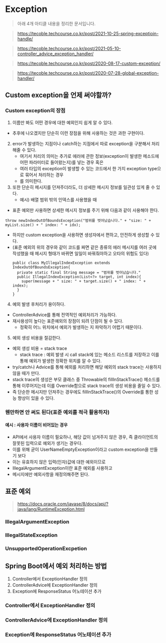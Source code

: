 # Exception

> 아래 4개 아티클 내용을 정리한 문서입니다.

> https://tecoble.techcourse.co.kr/post/2021-10-25-spring-exceptioin-handle/

> https://tecoble.techcourse.co.kr/post/2021-05-10-controller_advice_exception_handler/

> https://tecoble.techcourse.co.kr/post/2020-08-17-custom-exception/

> https://tecoble.techcourse.co.kr/post/2020-07-28-global-exception-handler/

## Custom exception을 언제 써야할까?
### Custom exception의 장점
1. 이름만 봐도 어떤 경우에 대한 예외인지 쉽게 알 수 있다.
  - 추후에 나오겠지만 단순히 이런 장점을 위해 사용하는 것은 과한 구현이다.
2.  error가 발생하는 지점이나 catch하는 지점에서 따로 exception을 구분해서 처리해줄 수 있다.
    - 여기서 처리의 의미는 추가로 에러에 관한 정보(exception이 발생한 메소드에 어떤 파라미터로 들어왔는지)를 넣는 경우 혹은
    - 여러 타입의 exception이 발생할 수 있는 코드에서 한 가지 exception type으로 묶어서 처리하는 경우
    - 를 의미한다.
3. 또한 단순히 메시지를 던져주더라도, 더 상세한 메시지 정보를 일관성 있게 줄 수 있다.
     - 예시) 배열 범위 밖의 인덱스를 사용했을 때
  - 표준 예외만 사용하면 상세한 메시지 정보를 주기 위해 다음과 같이 사용해야 한다.
  ~~~
  throw newIndexOutOfBoundsException("범위를 벗어났습니다." + "size: " + myList.size() + " index: " + idx);
  ~~~
  - 하지만 custom exception을 사용하면 생성자에서 편하고, 안전하게 생성할 수 있다.
  - (표준 예외의 위의 경우와 같이 코드를 짜면 같은 종류의 에러 메시지를 여러 곳에 작성했을 때 메시지 형태가 바뀌면 일일이 바꿔줘야하고 오타의 위험도 있다)
    ~~~
    public class MyIllegalIndexException extends IndexOutOfBoundsException{
      private static final String message = "범위를 벗어났습니다."
      public IllegalIndexException(List<?> target, int index){
        super(message + " size: " + target.size() + " index: " + index);
      }
    }
    ~~~
4. 예외 발생 후처리가 용이하다.
  - ControllerAdvice를 통해 전역적인 예외처리가 가능하다.
  - 재사용성이 높다는 표준예외의 장점이 되려 단점이 될 수 있다.
    - 정확히 어느 위치에서 예외가 발생하는 지 파악하기 어렵기 때문이다.

5. 예외 생성 비용을 절감한다.
  - 예외 생성 비용 = stack trace
    - stack trace : 예외 발생 시 call stack에 있는 메소드 리스트를 저장하고
    이를 통해 예외가 발생한 정확한 위치를 알 수 있다.
  - try/catch나 Advice를 통해 예외를 처리하면 해당 예외의 stack trace는 사용하지 않을 때가 만다. 
  - stack trace의 생성은 부모 클래스 중 Throwable의 fillInStackTrace() 메소드를 통해 이루어지는데 이를 Override함으로 stack trace의 생성 비용을 줄일 수 있다.
  - 즉 단순한 메시지만 던져주는 경우에도 fillInStackTrace()의 Override를 통한 성능 향상이 있을 수 있다.
   
### 웬만하면 안 써도 된다(표준 예외를 적극 활용하자)
#### 예시 : 사용자 이름이 비어있는 경우
- API에서 사용자 이름이 필요하나, 해당 값이 넘겨주지 않은 경우, 즉 클라이언트의 잘못된 입력으로 예외가 생기는 경우다.
- 이를 위해 굳이 UserNameEmptyException이라고 custom exception을 만들기 보다
- 이는 유효하지 않은 입력(인자)값에 대한 예외이므로
- IllegalArgumentException이란 표준 예외를 사용하고
- 메시지에만 예외사항을 재정의해주면 된다.



## 표준 예외
> https://docs.oracle.com/javase/8/docs/api/?java/lang/RuntimeException.html

### IllegalArgumentException
### IllegalStateException
### UnsupportedOperationExcpetion

## Spring Boot에서 예외 처리하는 방법
1. Controller에서 ExceptionHandler 정의
2. ControllerAdvice에 ExceptionHandler 정의
3. Exception에 ResponseStatus 어노테이션 추가

### Controller에서 ExceptionHandler 정의


### ControllerAdvice에 ExceptionHandler 정의


### Exception에 ResponseStatus 어노테이션 추가
